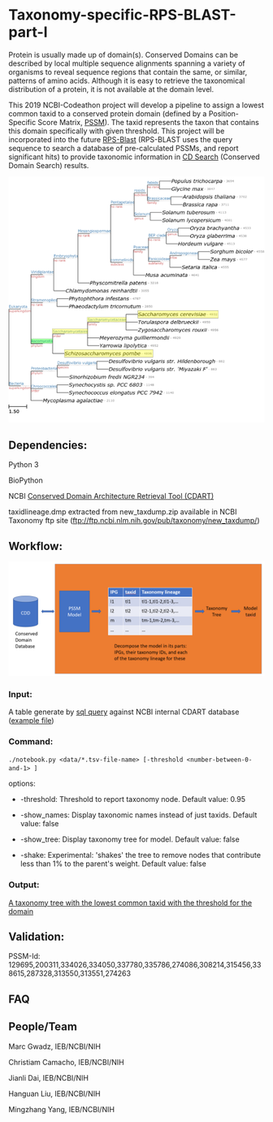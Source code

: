 # Taxonomy-specific-RPS-BLAST-part-I
Protein is usually made up of domain(s). Conserved Domains can be described by local multiple sequence alignments spanning a variety of organisms to reveal sequence regions that contain the same, or similar, patterns of amino acids. Although it is easy to retrieve the taxonomical distribution of a protein, it is not available at the domain level.

This 2019 NCBI-Codeathon project will develop a pipeline to assign a lowest common taxid to a conserved protein domain (defined by a Position-Specific Score Matrix, [PSSM](https://www.ncbi.nlm.nih.gov/Structure/cdd/cdd_help.shtml#CD_PSSM)). The taxid represents the taxon that contains this domain specifically with given threshold. This project will be incorporated into the future [RPS-Blast](https://www.ncbi.nlm.nih.gov/Structure/cdd/cdd_help.shtml#RPSBWhat) (RPS-BLAST uses the query sequence to search a database of pre-calculated PSSMs, and report significant hits) to provide taxonomic information in [CD Search](https://www.ncbi.nlm.nih.gov/Structure/cdd/wrpsb.cgi) (Conserved Domain Search) results.

![alt text](https://github.com/NCBI-Codeathons/Taxonomy-specific-RPS-BLAST-part-I/blob/master/Presentation/image1008.png)
## Dependencies:
Python 3

BioPython

NCBI [Conserved Domain Architecture Retrieval Tool (CDART)](https://www.ncbi.nlm.nih.gov/Structure/lexington/docs/cdart_help.html)

taxidlineage.dmp extracted from new_taxdump.zip available in NCBI Taxonomy ftp site (ftp://ftp.ncbi.nlm.nih.gov/pub/taxonomy/new_taxdump/)

## Workflow:
![alt text](https://github.com/NCBI-Codeathons/Taxonomy-specific-RPS-BLAST-part-I/blob/master/Presentation/workflow.png)
### Input: 

A table generate by [sql query](https://github.com/NCBI-Codeathons/Taxonomy-specific-RPS-BLAST-part-I/blob/master/utilities/get-model-component-taxonomy.sh) against NCBI internal CDART database ([example file](https://github.com/NCBI-Codeathons/Taxonomy-specific-RPS-BLAST-part-I/blob/master/src/data/pfam10339-components.tsv))

### Command:
`./notebook.py <data/*.tsv-file-name> [-threshold <number-between-0-and-1> ]`
  
  options:
  
- -threshold: Threshold to report taxonomy node. Default value: 0.95
   
- -show_names: Display taxonomic names instead of just taxids. Default value: false
   
- -show_tree: Display taxonomy tree for model. Default value: false
   
- -shake: Experimental: 'shakes' the tree to remove nodes that contribute less than 1% to the parent's weight. Default value: false

### Output: 
[A taxonomy tree with the lowest common taxid with the threshold for the domain](https://github.com/NCBI-Codeathons/Taxonomy-specific-RPS-BLAST-part-I/blob/master/results/pfam10339_95.txt)

## Validation:
PSSM-Id: 129695,200311,334026,334050,337780,335786,274086,308214,315456,338615,287328,313550,313551,274263


## FAQ
## People/Team
Marc Gwadz, IEB/NCBI/NIH

Christiam Camacho, IEB/NCBI/NIH

Jianli Dai, IEB/NCBI/NIH

Hanguan Liu, IEB/NCBI/NIH

Mingzhang Yang, IEB/NCBI/NIH

